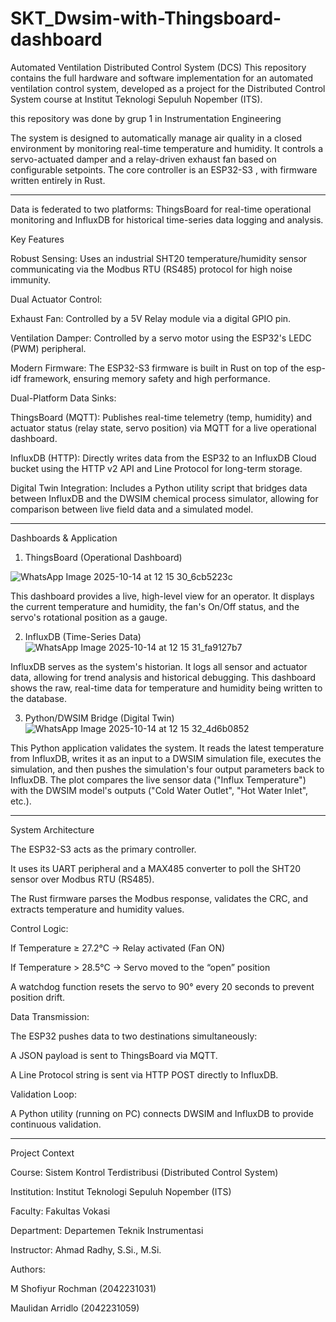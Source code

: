 # SKT_Dwsim-with-Thingsboard-dashboard
Automated Ventilation Distributed Control System (DCS)
This repository contains the full hardware and software implementation for an automated ventilation control system, developed as a project for the Distributed Control System course at Institut Teknologi Sepuluh Nopember (ITS).

this repository was done by grup 1 in Instrumentation Engineering

The system is designed to automatically manage air quality in a closed environment by monitoring real-time temperature and humidity. It controls a servo-actuated damper and a relay-driven exhaust fan based on configurable setpoints. The core controller is an ESP32-S3 , with firmware written entirely in Rust.

---

Data is federated to two platforms: ThingsBoard for real-time operational monitoring and InfluxDB for historical time-series data logging and analysis.

Key Features

Robust Sensing: Uses an industrial SHT20 temperature/humidity sensor communicating via the Modbus RTU (RS485) protocol for high noise immunity.




Dual Actuator Control:


Exhaust Fan: Controlled by a 5V Relay module via a digital GPIO pin.




Ventilation Damper: Controlled by a servo motor using the ESP32's LEDC (PWM) peripheral.



Modern Firmware: The ESP32-S3 firmware is built in Rust on top of the esp-idf framework, ensuring memory safety and high performance.

Dual-Platform Data Sinks:


ThingsBoard (MQTT): Publishes real-time telemetry (temp, humidity) and actuator status (relay state, servo position) via MQTT for a live operational dashboard.






InfluxDB (HTTP): Directly writes data from the ESP32 to an InfluxDB Cloud bucket using the HTTP v2 API and Line Protocol for long-term storage.






Digital Twin Integration: Includes a Python utility script that bridges data between InfluxDB and the DWSIM chemical process simulator, allowing for comparison between live field data and a simulated model.

---

Dashboards & Application
1. ThingsBoard (Operational Dashboard)
   
![WhatsApp Image 2025-10-14 at 12 15 30_6cb5223c](https://github.com/user-attachments/assets/fbc3c2df-36ef-43f1-8f94-a93abc230b6b)

This dashboard provides a live, high-level view for an operator. It displays the current temperature and humidity, the fan's On/Off status, and the servo's rotational position as a gauge.

2. InfluxDB (Time-Series Data)
![WhatsApp Image 2025-10-14 at 12 15 31_fa9127b7](https://github.com/user-attachments/assets/ca6a1f9a-cb82-4592-9736-c401cf16657a)

InfluxDB serves as the system's historian. It logs all sensor and actuator data, allowing for trend analysis and historical debugging.
This dashboard shows the raw, real-time data for temperature and humidity being written to the database.

3. Python/DWSIM Bridge (Digital Twin)
![WhatsApp Image 2025-10-14 at 12 15 32_4d6b0852](https://github.com/user-attachments/assets/731a843d-287f-4783-86ed-974753c3dc10)

This Python application validates the system. It reads the latest temperature from InfluxDB, writes it as an input to a DWSIM simulation file, executes the simulation, and then pushes the simulation's four output parameters back to InfluxDB.
The plot compares the live sensor data ("Influx Temperature") with the DWSIM model's outputs ("Cold Water Outlet", "Hot Water Inlet", etc.).

---

System Architecture

The ESP32-S3 acts as the primary controller.

It uses its UART peripheral and a MAX485 converter to poll the SHT20 sensor over Modbus RTU (RS485).

The Rust firmware parses the Modbus response, validates the CRC, and extracts temperature and humidity values.

Control Logic:

If Temperature ≥ 27.2°C → Relay activated (Fan ON)

If Temperature > 28.5°C → Servo moved to the “open” position

A watchdog function resets the servo to 90° every 20 seconds to prevent position drift.

Data Transmission:

The ESP32 pushes data to two destinations simultaneously:

A JSON payload is sent to ThingsBoard via MQTT.

A Line Protocol string is sent via HTTP POST directly to InfluxDB.

Validation Loop:

A Python utility (running on PC) connects DWSIM and InfluxDB to provide continuous validation.

---

Project Context

Course: Sistem Kontrol Terdistribusi (Distributed Control System)

Institution: Institut Teknologi Sepuluh Nopember (ITS)

Faculty: Fakultas Vokasi

Department: Departemen Teknik Instrumentasi

Instructor: Ahmad Radhy, S.Si., M.Si.

Authors:

M Shofiyur Rochman (2042231031)

Maulidan Arridlo (2042231059)


